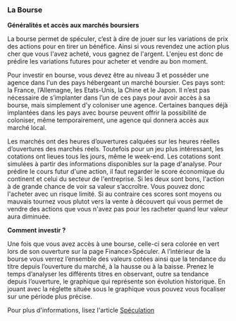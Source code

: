 ### La Bourse

**Généralités et accès aux marchés boursiers**

La bourse permet de spéculer, c’est à dire de jouer sur les variations de prix des actions pour en tirer un bénéfice. Ainsi si vous revendez une action plus cher que vous l'avez acheté, vous gagnez de l'argent. L'enjeu est donc de prédire les variations futures pour acheter et vendre au bon moment.


Pour investir en bourse, vous devez être au niveau 3 et posséder une agence dans l'un des pays hébergeant un marché boursier. Ces pays sont: la France, l’Allemagne, les Etats-Unis, la Chine et le Japon.  Il n’est pas nécessaire de s’implanter dans l’un de ces pays pour avoir accès à sa bourse, mais simplement d’y coloniser une agence. Certaines banques déjà implantées dans les pays avec bourse peuvent offrir la possibilité de coloniser, même temporairement, une agence qui donnera accès aux marché local.


Les marchés ont des heures d’ouvertures calquées sur les heures réelles d’ouvertures des marchés réels.  Toutefois pour un jeu plus intéressant, les cotations ont lieues tous les jours, même le week-end. Les cotations sont simulées à partir des informations disponibles sur la page d'analyse. Pour prédire le cours futur d'une action, il faut regarder le score économique du continent et celui du secteur de l'entreprise. Si les deux sont bons, l'action à de grande chance de voir sa valeur s’accroître. Vous pouvez donc l'acheter avec un risque limité. Si au contraire ces scores sont moyens ou mauvais tournez vous plutot vers la vente à découvert qui vous permet de vendre des actions que vous n'avez pas pour les racheter quand leur valeur aura diminuée.


**Comment investir ?**

Une fois que vous avez accès à une bourse, celle-ci sera colorée en vert lors de son ouverture sur la page Finance>Spéculer.  A l’intérieur de la bourse vous verrez l’ensemble des valeurs cotées ainsi que la tendance du titre depuis l’ouverture du marché, à la hausse ou à la baisse.
Prenez le temps d’analyser les différents titres en observant, outre sa tendance depuis l’ouverture, le graphique qui représente son évolution historique. En jouant avec la réglette située sous le graphique vous pouvez vous focaliser sur une période plus précise.

Pour plus d'informations, lisez l'article [Spéculation](/wiki/speculation)